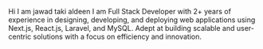 Hi 
I am jawad taki aldeen
I am Full Stack Developer with 2+ years of experience in designing, developing, and deploying web
applications using Next.js, React.js, Laravel, and MySQL. Adept at building scalable and user-
centric solutions with a focus on efficiency and innovation.

<!---
JawadTakiAlden/JawadTakiAlden is a ✨ special ✨ repository because its `README.md` (this file) appears on your GitHub profile.
You can click the Preview link to take a look at your changes.
--->
